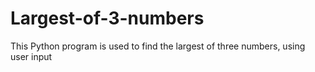 # Largest-of-3-numbers
This Python program is used to find the largest of three numbers, using user input
